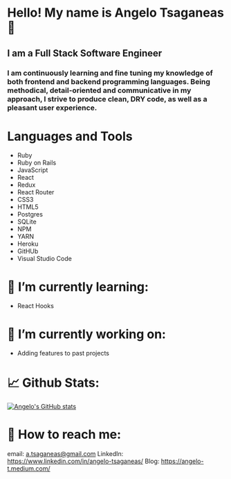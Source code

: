 # Hello! My name is Angelo Tsaganeas :wave: 
## I am a Full Stack Software Engineer

### I am continuously learning and fine tuning my knowledge of both frontend and backend programming languages. Being methodical, detail-oriented and communicative in my approach, I strive to produce clean, DRY code, as well as a pleasant user experience. 

# Languages and Tools 
- Ruby
- Ruby on Rails 
- JavaScript
- React
- Redux
- React Router
- CSS3
- HTML5
- Postgres
- SQLite
- NPM
- YARN
- Heroku
- GitHUb
- Visual Studio Code

# 🌱 I’m currently learning:
- React Hooks

# 🔭 I’m currently working on:
- Adding features to past projects

# :chart_with_upwards_trend: Github Stats:
[![Angelo's GitHub stats](https://github-readme-stats.vercel.app/api?username=gello1199)](https://github.com/gello1199/github-readme-stats)

# :e-mail: How to reach me:
email: a.tsaganeas@gmail.com
LinkedIn: https://www.linkedin.com/in/angelo-tsaganeas/
Blog: https://angelo-t.medium.com/

<!--
**gello1199/gello1199** is a ✨ _special_ ✨ repository because its `README.md` (this file) appears on your GitHub profile.

Here are some ideas to get you started:

- 🔭 I’m currently working on ...
- 🌱 I’m currently learning ...
- 👯 I’m looking to collaborate on ...
- 🤔 I’m looking for help with ...
- 💬 Ask me about ...
- 📫 How to reach me: ...
- 😄 Pronouns: ...
- ⚡ Fun fact: ...
-->
